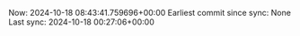 Now: 2024-10-18 08:43:41.759696+00:00 Earliest commit since sync: None Last sync: 2024-10-18 00:27:06+00:00
